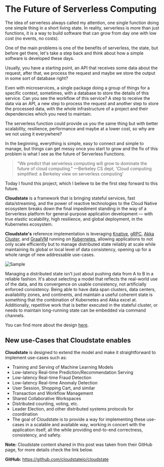 # The Future of Serverless Computing

The idea of serverless always called my attention, one single function doing one simple thing in a short living state.  In reality, serverless is more than just functions, it is a way to build software that can grow from day one with low cost (no events, no costs).

One of the main problems is one of the benefits of serverless, the state, but before get there, let's take a step back and think about how a simple software is developed these days.

Usually, you have a starting point, an API that receives some data about the request, after that, we process the request and maybe we store the output in some sort of database right?

Even with microservices, a single package doing a group of things for a specific context, sometimes, with a database to store the details of this service. Can you see the workflow of this service? A step to receive the data via an API, a new step to process the request and another step to store the processed data, with the whole infrastructure of a project and their dependencies which you need to maintain.

The serverless function could provide us you the same thing but with better scalability, resilience, performance and maybe at a lower cost, so why are we not using it everywhere?

In the beginning, everything is simple, easy to connect and simple to manage, but things can get messy once you start to grow and the fix of this problem is what I see as the future of Serverless Functions.

> "We predict that serverless computing will grow to dominate the future of cloud computing."
> —Berkeley CS dept, 'Cloud computing simplified: a Berkeley view on serverless computing'

Today I found this project, which I believe to be the first step forward to this future.

**Cloudstate** is a framework that is bringing stateful services, fast data/streaming, and the power of reactive technologies to the Cloud Native ecosystem breaks down the final impediment standing in the way of a Serverless platform for general-purpose application development — with true elastic scalability, high resilience, and global deployment, in the Kubernetes ecosystem.

**Cloudstate's** reference implementation is leveraging [Knative](https://cloud.google.com/knative/), [gRPC](https://grpc.io/), [Akka Cluster](https://doc.akka.io/docs/akka/current/index-cluster.html), and [GraalVM](https://www.graalvm.org/) running on [Kubernetes](https://kubernetes.io/), allowing applications to not only scale efficiently but to manage distributed state reliably at scale while maintaining its global or local level of data consistency, opening up for a whole range of new addressable use-cases.

![Sample](https://media.licdn.com/dms/image/C5612AQHkLLpqT0Skvw/article-inline_image-shrink_1500_2232/0?e=1582761600&v=beta&t=ayGS4vZkFVzaT6fs_lulufiFSGhU6Z1J6E3DG44Uxpc)

Managing a distributed state isn't just about pushing data from A to B in a reliable fashion. It's about selecting a model that reflects the real-world use of the data, and its convergence on usable consistency, not artificially enforced consistency. Being able to have data span clusters, data centers, availability zones, and continents, and maintain a useful coherent state is something that the combination of Kubernetes and Akka excel at. Additionally, repetitive work that is better executed in the stateful cluster, or needs to maintain long-running state can be embedded via command channels.

You can find more about the design [here](https://github.com/cloudstateio/cloudstate#design-and-architecture).

## New use-Cases that Cloudstate enables

**Cloudstate** is designed to extend the model and make it straightforward to implement use-cases such as:

 - Training and Serving of Machine Learning Models
 - Low-latency Real-time Prediction/Recommendation Serving
 - Low-latency Real-time Fraud Detection
 - Low-latency Real-time Anomaly Detection
 - User Session, Shopping Cart, and similar
 - Transaction and Workflow Management
 - Shared Collaborative Workspaces
 - Distributed counting, voting, etc.
 - Leader Election, and other distributed systems protocols for coordination
 - The goal of Cloudstate is to provide a way for implementing these use-cases in a scalable and available way, working in concert with the application itself, all the while providing end-to-end correctness, consistency, and safety.

**Note:** Cloudstate content shared in this post was taken from their GitHub page, for more details check the link below.

**GitHub:** https://github.com/cloudstateio/cloudstate